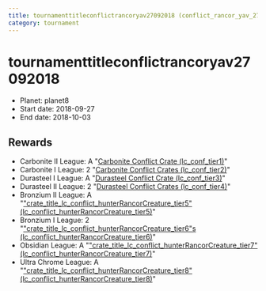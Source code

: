 ```yaml
---
title: tournamenttitleconflictrancoryav27092018 (conflict_rancor_yav_27092018)
category: tournament
---
```

# tournamenttitleconflictrancoryav27092018

  * Planet: planet8
  * Start date: 2018-09-27
  * End date: 2018-10-03

## Rewards

  * Carbonite II League: A "[Carbonite Conflict Crate (lc_conf_tier1)](lc_conf_tier1.html)"
  * Carbonite I League: 2 "[Carbonite Conflict Crates (lc_conf_tier2)](lc_conf_tier2.html)"
  * Durasteel I League: A "[Durasteel Conflict Crate (lc_conf_tier3)](lc_conf_tier3.html)"
  * Durasteel II League: 2 "[Durasteel Conflict Crates (lc_conf_tier4)](lc_conf_tier4.html)"
  * Bronzium II League: A "["crate_title_lc_conflict_hunterRancorCreature_tier5" (lc_conflict_hunterRancorCreature_tier5)](lc_conflict_hunterRancorCreature_tier5.html)"
  * Bronzium I League: 2 "["crate_title_lc_conflict_hunterRancorCreature_tier6"s (lc_conflict_hunterRancorCreature_tier6)](lc_conflict_hunterRancorCreature_tier6.html)"
  * Obsidian League: A "["crate_title_lc_conflict_hunterRancorCreature_tier7" (lc_conflict_hunterRancorCreature_tier7)](lc_conflict_hunterRancorCreature_tier7.html)"
  * Ultra Chrome League: A "["crate_title_lc_conflict_hunterRancorCreature_tier8" (lc_conflict_hunterRancorCreature_tier8)](lc_conflict_hunterRancorCreature_tier8.html)"
